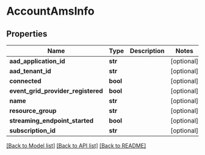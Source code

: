 # AccountAmsInfo

## Properties
Name | Type | Description | Notes
------------ | ------------- | ------------- | -------------
**aad_application_id** | **str** |  | [optional] 
**aad_tenant_id** | **str** |  | [optional] 
**connected** | **bool** |  | [optional] 
**event_grid_provider_registered** | **bool** |  | [optional] 
**name** | **str** |  | [optional] 
**resource_group** | **str** |  | [optional] 
**streaming_endpoint_started** | **bool** |  | [optional] 
**subscription_id** | **str** |  | [optional] 

[[Back to Model list]](../README.md#documentation-for-models) [[Back to API list]](../README.md#documentation-for-api-endpoints) [[Back to README]](../README.md)

